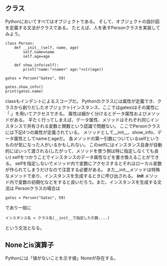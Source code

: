 ## クラス
Pythonにおいてすべてはオブジェクトである。
そして、オブジェクトの設計図を定義する文法がクラスである。
たとえば、人を表すPersonクラスを実装してみよう。

```
class Person:
    def __init__(self, name, age)
        self.name=name
        self.age=age

    def show_info(self):
        print("name:"+name+" age:"+str(age))

gates = Person("Gates", 59)

gates.show_info()
print(gates.name)
```

classもインデントによるスコープだ。
Pythonのクラスには属性が定義でき、クラスから創りだしたオブジェクト(インスタンス、ここではgates)はその属性に「.」を用いてアクセスできる。
属性は細かく分けるとデータ属性およびメソッドがある。
平たく行ってしまえば、データ属性、メソッドはそれぞれ同じインスタンスで共有される変数と関数という認識で問題ない。
ここでPersonクラスには下記4つの属性が定義されている。
メソッドとして__init__、show_info、データ属性としてnameとageだ。
各メソッドの第一引数についているselfというものが気になった人がいるかもしれない。
このselfにはインスタンス自身が自動的にはいって渡される(したがって、メソッドを使う側は特に指定しなくても良い)
selfをつかうことでインスタンスのデータ属性などを書き換えることができる。
selfを指定しないでメソッド内で変数にアクセスするとそれはローカル変数が作られてしまうだけなので注意する必要がある。
また__init__メソッドは特殊なメソッドであり、インスタンスを生成するときに呼び出される。
__init__ メソッド内で変数の初期化などをすると良いだろう。また、インスタンスを生成する文法は
Personクラスの場合は

```
gates = Person("Gates", 59)
```

であり一般に


```
インスタンス名 = クラス名(__init__で指定した引数....)
```
という文法となる。
## Noneとis演算子
Pythonには「値がないことを示す値」Noneが存在する。


